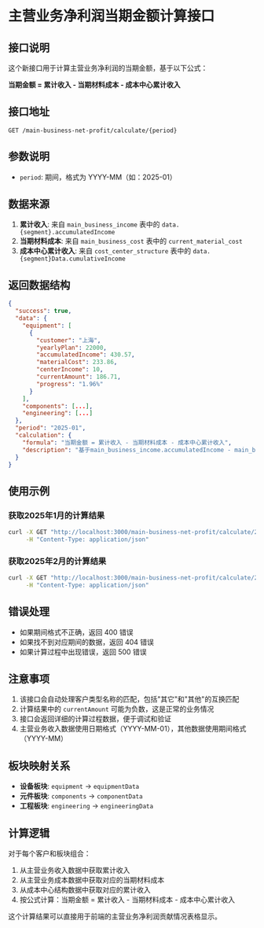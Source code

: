 # 主营业务净利润当期金额计算接口

## 接口说明

这个新接口用于计算主营业务净利润的当期金额，基于以下公式：

**当期金额 = 累计收入 - 当期材料成本 - 成本中心累计收入**

## 接口地址

```
GET /main-business-net-profit/calculate/{period}
```

## 参数说明

- `period`: 期间，格式为 YYYY-MM（如：2025-01）

## 数据来源

1. **累计收入**: 来自 `main_business_income` 表中的 `data.{segment}.accumulatedIncome`
2. **当期材料成本**: 来自 `main_business_cost` 表中的 `current_material_cost`
3. **成本中心累计收入**: 来自 `cost_center_structure` 表中的 `data.{segment}Data.cumulativeIncome`

## 返回数据结构

```json
{
  "success": true,
  "data": {
    "equipment": [
      {
        "customer": "上海",
        "yearlyPlan": 22000,
        "accumulatedIncome": 430.57,
        "materialCost": 233.86,
        "centerIncome": 10,
        "currentAmount": 186.71,
        "progress": "1.96%"
      }
    ],
    "components": [...],
    "engineering": [...]
  },
  "period": "2025-01",
  "calculation": {
    "formula": "当期金额 = 累计收入 - 当期材料成本 - 成本中心累计收入",
    "description": "基于main_business_income.accumulatedIncome - main_business_cost.current_material_cost - cost_center_structure.cumulativeIncome计算"
  }
}
```

## 使用示例

### 获取2025年1月的计算结果

```bash
curl -X GET "http://localhost:3000/main-business-net-profit/calculate/2025-01" \
     -H "Content-Type: application/json"
```

### 获取2025年2月的计算结果

```bash
curl -X GET "http://localhost:3000/main-business-net-profit/calculate/2025-02" \
     -H "Content-Type: application/json"
```

## 错误处理

- 如果期间格式不正确，返回 400 错误
- 如果找不到对应期间的数据，返回 404 错误
- 如果计算过程中出现错误，返回 500 错误

## 注意事项

1. 该接口会自动处理客户类型名称的匹配，包括"其它"和"其他"的互换匹配
2. 计算结果中的 `currentAmount` 可能为负数，这是正常的业务情况
3. 接口会返回详细的计算过程数据，便于调试和验证
4. 主营业务收入数据使用日期格式（YYYY-MM-01），其他数据使用期间格式（YYYY-MM）

## 板块映射关系

- **设备板块**: `equipment` -> `equipmentData`
- **元件板块**: `components` -> `componentData`  
- **工程板块**: `engineering` -> `engineeringData`

## 计算逻辑

对于每个客户和板块组合：

1. 从主营业务收入数据中获取累计收入
2. 从主营业务成本数据中获取对应的当期材料成本
3. 从成本中心结构数据中获取对应的累计收入
4. 按公式计算：当期金额 = 累计收入 - 当期材料成本 - 成本中心累计收入

这个计算结果可以直接用于前端的主营业务净利润贡献情况表格显示。
